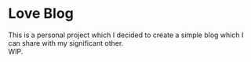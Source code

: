 # Love Blog

This is a personal project which I decided to create a simple blog which I can share with my significant other.  
WIP.
